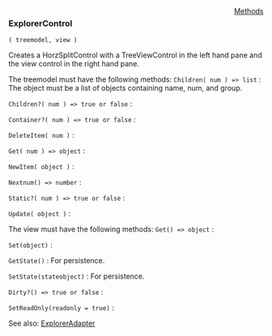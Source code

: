 <div style="float:right"><span class="toplinks"><a href="/suneidoc/User Interfaces/Reference/ExplorerControl/Methods">Methods</a></span></div>

### ExplorerControl

``` suneido
( treemodel, view )
```

Creates a HorzSplitControl with a TreeViewControl in the left hand pane and the view control in the right hand pane.

The treemodel must have the following methods:
`Children( num ) => list`
: The object must be a list of objects containing name, num, and group.

`Children?( num ) => true or false`
: 

`Container?( num ) => true or false`
: 

`DeleteItem( num )`
: 

`Get( num ) => object`
: 

`NewItem( object )`
: 

`Nextnum() => number`
: 

`Static?( num ) => true or false`
: 

`Update( object )`
: 

The view must have the following methods:
`Get() => object`
: 

`Set(object)`
: 

`GetState()`
: For persistence.

`SetState(stateobject)`
: For persistence.

`Dirty?() => true or false`
: 

`SetReadOnly(readonly = true)`
: 

See also:
[ExplorerAdapter](<ExplorerAdapterControl.md>)